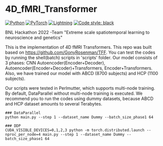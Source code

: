 # 4D_fMRI_Transformer

<a href="https://www.python.org/"><img alt="Python" src="https://img.shields.io/badge/-Python 3.9+-blue?style=for-the-badge&logo=python&logoColor=white"></a>
<a href="https://pytorch.org/get-started/locally/"><img alt="PyTorch" src="https://img.shields.io/badge/-PyTorch 1.12+-ee4c2c?style=for-the-badge&logo=pytorch&logoColor=white"></a>
<a href="https://pytorchlightning.ai/"><img alt="Lightning" src="https://img.shields.io/badge/-Lightning 1.7+-792ee5?style=for-the-badge&logo=pytorchlightning&logoColor=white"></a>
<a href="https://black.readthedocs.io/en/stable/"><img alt="Code style: black" src="https://img.shields.io/badge/code%20style-black-black.svg?style=for-the-badge&labelColor=gray"></a>

BNL Hackathon 2022 -Team "Extreme scale spatiotemporal learning to neuroscience and genetics"

This is the implementation of 4D fMRI Transformers. This repo was built based on https://github.com/GonyRosenman/TFF.
You can test the codes by running the shell(batch) scripts in 'scripts' folder. Our model consists of 3 phases: CNN Autoencoder(Encoder+Decoder), Autoencoder(Encoder+Decoder)+Transformers, Encoder+Transformers. Also, we have trained our model with ABCD (8700 subjects) and HCP (1100 subjects).


Our scripts were tested in Perlmutter, which supports multi-node training. By default, DataParallel without multi-node training is executed.
We recommend you to run the codes using dummy datasets, because ABCD and HCP dataset amounts to several Terabytes.

    ### DataParallel
    python main.py --step 1 --dataset_name Dummy --batch_size_phase1 64
  
    ### DDP
    CUDA_VISIBLE_DEVICES=0,1,2,3 python -m torch.distributed.launch --nproc_per_node=4 main.py --step 1 --dataset_name Dummy --batch_size_phase1 64

